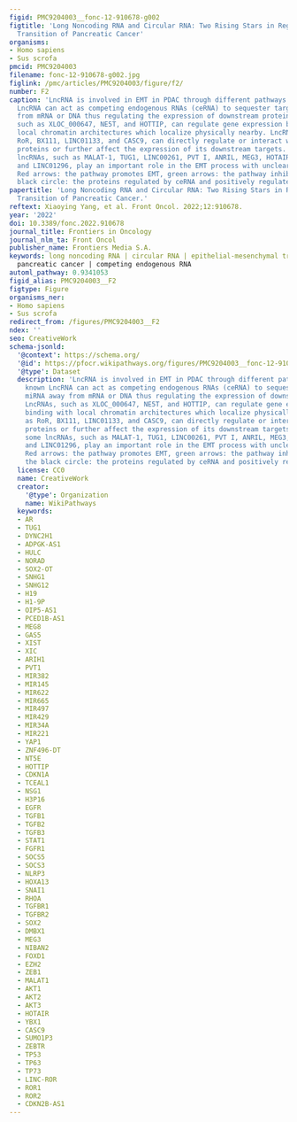 ```yaml
---
figid: PMC9204003__fonc-12-910678-g002
figtitle: 'Long Noncoding RNA and Circular RNA: Two Rising Stars in Regulating Epithelial-Mesenchymal
  Transition of Pancreatic Cancer'
organisms:
- Homo sapiens
- Sus scrofa
pmcid: PMC9204003
filename: fonc-12-910678-g002.jpg
figlink: /pmc/articles/PMC9204003/figure/f2/
number: F2
caption: 'LncRNA is involved in EMT in PDAC through different pathways. Most known
  LncRNA can act as competing endogenous RNAs (ceRNA) to sequester target miRNA away
  from mRNA or DNA thus regulating the expression of downstream proteins. LncRNAs,
  such as XLOC_000647, NE5T, and HOTTIP, can regulate gene expression by binding with
  local chromatin architectures which localize physically nearby. LncRNAs,such as
  RoR, BX111, LINC01133, and CASC9, can directly regulate or interact with EMT-related
  proteins or further affect the expression of its downstream targets. However, some
  lncRNAs, such as MALAT-1, TUG1, LINC00261, PVT I, ANRIL, MEG3, HOTAIR, SUMO1P3,
  and LINC01296, play an important role in the EMT process with unclear mechanisms.
  Red arrows: the pathway promotes EMT, green arrows: the pathway inhibits EMT, the
  black circle: the proteins regulated by ceRNA and positively regulates EMT.'
papertitle: 'Long Noncoding RNA and Circular RNA: Two Rising Stars in Regulating Epithelial-Mesenchymal
  Transition of Pancreatic Cancer.'
reftext: Xiaoying Yang, et al. Front Oncol. 2022;12:910678.
year: '2022'
doi: 10.3389/fonc.2022.910678
journal_title: Frontiers in Oncology
journal_nlm_ta: Front Oncol
publisher_name: Frontiers Media S.A.
keywords: long noncoding RNA | circular RNA | epithelial-mesenchymal transition |
  pancreatic cancer | competing endogenous RNA
automl_pathway: 0.9341053
figid_alias: PMC9204003__F2
figtype: Figure
organisms_ner:
- Homo sapiens
- Sus scrofa
redirect_from: /figures/PMC9204003__F2
ndex: ''
seo: CreativeWork
schema-jsonld:
  '@context': https://schema.org/
  '@id': https://pfocr.wikipathways.org/figures/PMC9204003__fonc-12-910678-g002.html
  '@type': Dataset
  description: 'LncRNA is involved in EMT in PDAC through different pathways. Most
    known LncRNA can act as competing endogenous RNAs (ceRNA) to sequester target
    miRNA away from mRNA or DNA thus regulating the expression of downstream proteins.
    LncRNAs, such as XLOC_000647, NE5T, and HOTTIP, can regulate gene expression by
    binding with local chromatin architectures which localize physically nearby. LncRNAs,such
    as RoR, BX111, LINC01133, and CASC9, can directly regulate or interact with EMT-related
    proteins or further affect the expression of its downstream targets. However,
    some lncRNAs, such as MALAT-1, TUG1, LINC00261, PVT I, ANRIL, MEG3, HOTAIR, SUMO1P3,
    and LINC01296, play an important role in the EMT process with unclear mechanisms.
    Red arrows: the pathway promotes EMT, green arrows: the pathway inhibits EMT,
    the black circle: the proteins regulated by ceRNA and positively regulates EMT.'
  license: CC0
  name: CreativeWork
  creator:
    '@type': Organization
    name: WikiPathways
  keywords:
  - AR
  - TUG1
  - DYNC2H1
  - ADPGK-AS1
  - HULC
  - NORAD
  - SOX2-OT
  - SNHG1
  - SNHG12
  - H19
  - H1-9P
  - OIP5-AS1
  - PCED1B-AS1
  - MEG8
  - GAS5
  - XIST
  - XIC
  - ARIH1
  - PVT1
  - MIR382
  - MIR145
  - MIR622
  - MIR665
  - MIR497
  - MIR429
  - MIR34A
  - MIR221
  - YAP1
  - ZNF496-DT
  - NT5E
  - HOTTIP
  - CDKN1A
  - TCEAL1
  - NSG1
  - H3P16
  - EGFR
  - TGFB1
  - TGFB2
  - TGFB3
  - STAT1
  - FGFR1
  - SOCS5
  - SOCS3
  - NLRP3
  - HOXA13
  - SNAI1
  - RHOA
  - TGFBR1
  - TGFBR2
  - SOX2
  - DMBX1
  - MEG3
  - NIBAN2
  - FOXD1
  - EZH2
  - ZEB1
  - MALAT1
  - AKT1
  - AKT2
  - AKT3
  - HOTAIR
  - YBX1
  - CASC9
  - SUMO1P3
  - ZEBTR
  - TP53
  - TP63
  - TP73
  - LINC-ROR
  - ROR1
  - ROR2
  - CDKN2B-AS1
---
```

